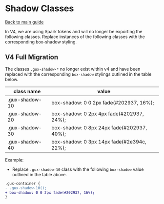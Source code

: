 # Shadow Classes

[Back to main guide](./readme.md)

In V4, we are using Spark tokens and will no longer be exporting the following classes. Replace instances of the following classes with the corresponding box-shadow styling.

## V4 Full Migration

The classes `.gux-shadow-*` no longer exist within v4 and have been replaced with the corresponding `box-shadow` stylings outlined in the table below.

| class name     | value                                      |
| -------------- | ------------------------------------------ |
| .gux-shadow-10 | box-shadow: 0 0 2px fade(#202937, 16%);    |
| .gux-shadow-20 | box-shadow: 0 2px 4px fade(#202937, 24%);  |
| .gux-shadow-30 | box-shadow: 0 8px 24px fade(#202937, 40%); |
| .gux-shadow-40 | box-shadow: 0 3px 14px fade(#2e394c, 22%); |

Example:

- Replace `.gux-shadow-10` class with the following `box-shadow` value outlined in the table above.

```diff
.gux-container {
- .gux-shadow-10();
+ box-shadow: 0 0 2px fade(#202937, 16%);
}
```
